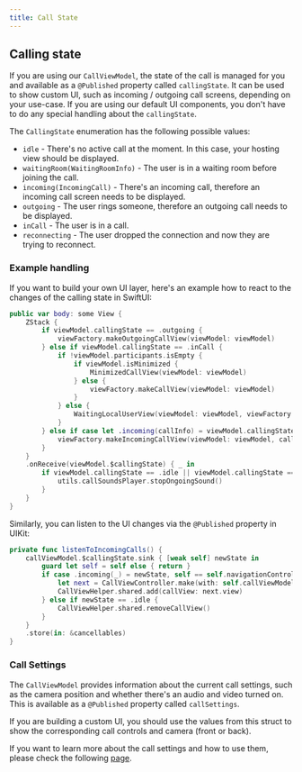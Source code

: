 ```yaml
---
title: Call State
---
```


## Calling state

If you are using our `CallViewModel`, the state of the call is managed for you and available as a `@Published` property called `callingState`. It can be used to show custom UI, such as incoming / outgoing call screens, depending on your use-case. If you are using our default UI components, you don't have to do any special handling about the `callingState`.

The `CallingState` enumeration has the following possible values:
- `idle` - There's no active call at the moment. In this case, your hosting view should be displayed.
- `waitingRoom(WaitingRoomInfo)` - The user is in a waiting room before joining the call.
- `incoming(IncomingCall)` - There's an incoming call, therefore an incoming call screen needs to be displayed.
- `outgoing` - The user rings someone, therefore an outgoing call needs to be displayed.
- `inCall` - The user is in a call.
- `reconnecting` - The user dropped the connection and now they are trying to reconnect.

### Example handling

If you want to build your own UI layer, here's an example how to react to the changes of the calling state in SwiftUI:

```swift
public var body: some View {
    ZStack {
        if viewModel.callingState == .outgoing {
            viewFactory.makeOutgoingCallView(viewModel: viewModel)
        } else if viewModel.callingState == .inCall {
            if !viewModel.participants.isEmpty {
                if viewModel.isMinimized {
                    MinimizedCallView(viewModel: viewModel)
                } else {
                    viewFactory.makeCallView(viewModel: viewModel)
                }
            } else {
                WaitingLocalUserView(viewModel: viewModel, viewFactory: viewFactory)
            }
        } else if case let .incoming(callInfo) = viewModel.callingState {
            viewFactory.makeIncomingCallView(viewModel: viewModel, callInfo: callInfo)
        }
    }
    .onReceive(viewModel.$callingState) { _ in
        if viewModel.callingState == .idle || viewModel.callingState == .inCall {
            utils.callSoundsPlayer.stopOngoingSound()
        }
    }
}
```

Similarly, you can listen to the UI changes via the `@Published` property in UIKit:

```swift
private func listenToIncomingCalls() {
    callViewModel.$callingState.sink { [weak self] newState in
        guard let self = self else { return }
        if case .incoming(_) = newState, self == self.navigationController?.topViewController {
            let next = CallViewController.make(with: self.callViewModel)
            CallViewHelper.shared.add(callView: next.view)
        } else if newState == .idle {
            CallViewHelper.shared.removeCallView()
        }
    }
    .store(in: &cancellables)
}
```

### Call Settings

The `CallViewModel` provides information about the current call settings, such as the camera position and whether there's an audio and video turned on. This is available as a `@Published` property called `callSettings`.

If you are building a custom UI, you should use the values from this struct to show the corresponding call controls and camera (front or back).

If you want to learn more about the call settings and how to use them, please check the following [page](../client/call-viewmodel.md).